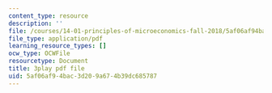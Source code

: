 ```yaml
---
content_type: resource
description: ''
file: /courses/14-01-principles-of-microeconomics-fall-2018/5af06af94bac3d209a674b39dc685787_PC3qooaF5Xs.pdf
file_type: application/pdf
learning_resource_types: []
ocw_type: OCWFile
resourcetype: Document
title: 3play pdf file
uid: 5af06af9-4bac-3d20-9a67-4b39dc685787
---
```

